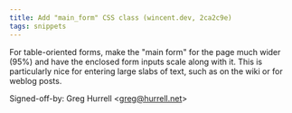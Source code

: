 ```yaml
---
title: Add "main_form" CSS class (wincent.dev, 2ca2c9e)
tags: snippets
---
```


For table-oriented forms, make the "main form" for the page much wider (95%) and have the enclosed form inputs scale along with it. This is particularly nice for entering large slabs of text, such as on the wiki or for weblog posts.

Signed-off-by: Greg Hurrell &lt;greg@hurrell.net&gt;
